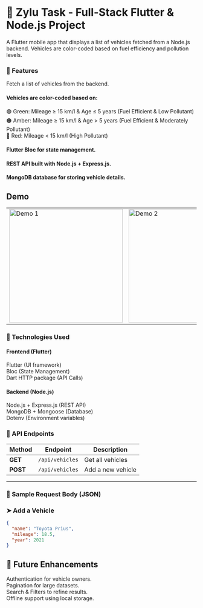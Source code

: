 # 🚀 Zylu Task - Full-Stack Flutter & Node.js Project
A Flutter mobile app that displays a list of vehicles fetched from a Node.js backend. Vehicles are color-coded based on fuel efficiency and pollution levels.

### 📌 Features
Fetch a list of vehicles from the backend.

#### Vehicles are color-coded based on:
🟢 Green: Mileage ≥ 15 km/l & Age ≤ 5 years (Fuel Efficient & Low Pollutant) \
🟠 Amber: Mileage ≥ 15 km/l & Age > 5 years (Fuel Efficient & Moderately Pollutant) \
🔴 Red: Mileage < 15 km/l (High Pollutant) 

#### Flutter Bloc for state management.
#### REST API built with Node.js + Express.js.
#### MongoDB database for storing vehicle details.

## Demo 

<table>
  <tr>
    <td><img src="https://github.com/user-attachments/assets/1153c910-bc61-4ec9-a9f9-819c5a08cea1" alt="Demo 1" width="300"/></td>
    <td><img src="https://github.com/user-attachments/assets/fb1f7ea6-b41d-48ca-a341-7f4cadfea3c7" alt="Demo 2" width="300"/></td>
  </tr>
</table>





### 🚀 Technologies Used
#### Frontend (Flutter)
Flutter (UI framework)\
Bloc (State Management)\
Dart HTTP package (API Calls)

#### Backend (Node.js)
Node.js + Express.js (REST API)\
MongoDB + Mongoose (Database)\
Dotenv (Environment variables)

### 📡 API Endpoints

| Method  | Endpoint            | Description             |
|---------|---------------------|-------------------------|
| **GET**  | `/api/vehicles`     | Get all vehicles        |
| **POST** | `/api/vehicles`     | Add a new vehicle       |

---

### 📌 Sample Request Body (JSON)

### **➤ Add a Vehicle**
```json
{
  "name": "Toyota Prius",
  "mileage": 18.5,
  "year": 2021
}
```


## 📌 Future Enhancements
 Authentication for vehicle owners.\
 Pagination for large datasets.\
 Search & Filters to refine results.\
 Offline support using local storage.


